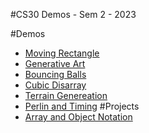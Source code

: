 #CS30 Demos - Sem 2 - 2023

#Demos
- [Moving Rectangle](movingRect)
- [Generative Art](generativeArt)
- [Bouncing Balls](bouncingBalls)
- [Cubic Disarray](cubicDisarray)
- [Terrain Genereation](terrainGeneration)
- [Perlin and Timing](perlinTiming) 
#Projects
- [Array and Object Notation](arrayAssignment)